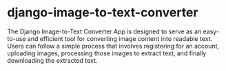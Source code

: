 # django-image-to-text-converter
The Django Image-to-Text Converter App is designed to serve as an easy-to-use and efficient tool for converting image content into readable text. Users can follow a simple process that involves registering for an account, uploading images, processing those images to extract text, and finally downloading the extracted text.
